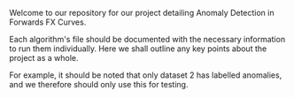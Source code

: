 Welcome to our repository for our project detailing Anomaly Detection in Forwards FX Curves.

Each algorithm's file should be documented with the necessary information to run them individually. Here we shall outline any key points about the project as a whole.

For example, it should be noted that only dataset 2 has labelled anomalies, and we therefore should only use this for testing.
